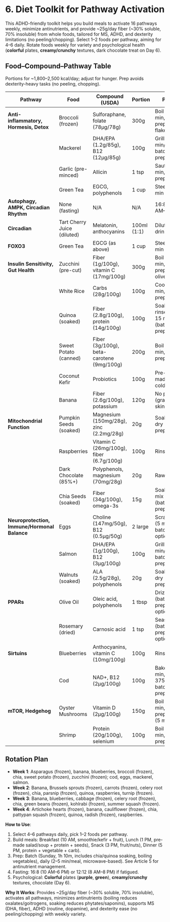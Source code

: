 # 6. Diet Toolkit for Pathway Activation

This ADHD-friendly toolkit helps you build meals to activate 16 pathways weekly, minimize antinutrients, and provide ~25g/day fiber (~30% soluble, 70% insoluble) from whole foods, tailored for MS, ADHD, and dexterity limitations (no peeling/chopping). Select 1–2 foods per pathway, aiming for 4–6 daily. Rotate foods weekly for variety and psychological health (**colorful** plates, **creamy/crunchy** textures, dark chocolate treat on Day 6).

## Food–Compound–Pathway Table

Portions for ~1,800–2,500 kcal/day; adjust for hunger. Prep avoids dexterity-heavy tasks (no peeling, chopping).

| **Pathway**                                  | **Food**                    | **Compound (USDA)**                       | **Portion** | **Prep**                                 | **Notes**                                           |
| -------------------------------------------- | --------------------------- | ----------------------------------------- | ----------- | ---------------------------------------- | --------------------------------------------------- |
| **Anti-inflammatory, Hormesis, Detox**       | Broccoli (frozen)           | Sulforaphane, folate (78µg/78g)           | 300g        | Boil (7 min, batch prep), chili flakes   | **Green**, insoluble/soluble ~4.5g, low goitrogens. |
|                                              | Mackerel                    | DHA/EPA (1.2g/85g), B12 (12µg/85g)        | 100g        | Grill (5 min/side, batch prep)           | **Comfort**, neuroprotection, fiber 0g.             |
|                                              | Garlic (pre-minced)         | Allicin                                   | 1 tsp       | Sauté (2 min, batch prep)                | **Bold** flavor, fiber 0g.                          |
|                                              | Green Tea                   | EGCG, polyphenols                         | 1 cup       | Steep 2 min                              | **Calming**; FOXO3, fiber 0g.                       |
| **Autophagy, AMPK, Circadian Rhythm**        | None (fasting)              | N/A                                       | N/A         | 16:8 (10 AM–6 PM)                        | Water or chamomile tea (steep 2 min).               |
| **Circadian**                                | Tart Cherry Juice (diluted) | Melatonin, anthocyanins                   | 100ml (1:1) | Dilute, drink                            | **Refreshing**, ADHD sleep, fiber 0g.               |
| **FOXO3**                                    | Green Tea                   | EGCG (as above)                           | 1 cup       | Steep 2 min                              | Dual-purpose, fiber 0g.                             |
| **Insulin Sensitivity, Gut Health**          | Zucchini (pre-cut)          | Fiber (1g/100g), vitamin C (17mg/100g)    | 300g        | Boil (7 min, batch prep), olive oil      | **Green**, insoluble fiber ~3g.                     |
|                                              | White Rice                  | Carbs (28g/100g)                          | 100g        | Cook (15 min, batch prep)                | Low phytates; **comfort**, fiber ~0.4g.             |
|                                              | Quinoa (soaked)             | Fiber (2.8g/100g), protein (14g/100g)     | 100g        | Soak 8h, rinse, boil 15 min (batch prep) | Soluble/insoluble fiber ~2.8g, low saponins.        |
|                                              | Sweet Potato (canned)       | Fiber (3g/100g), beta-carotene (9mg/100g) | 200g        | Boil (10 min, batch prep)                | **Orange**, soluble/insoluble ~4g.                  |
|                                              | Coconut Kefir               | Probiotics                                | 100g        | Pre-made, cold                           | **Creamy**; ADHD gut-brain, fiber 0g.               |
|                                              | Banana                      | Fiber (2.6g/100g), potassium              | 120g        | No peel (grasp/pull skin), raw           | **Sweet**, soluble fiber ~3g.                       |
| **Mitochondrial Function**                   | Pumpkin Seeds (soaked)      | Magnesium (150mg/28g), zinc (2.2mg/28g)   | 20g         | Soak 8h, dry (batch prep)                | **Crunchy**, insoluble fiber ~1g.                   |
|                                              | Raspberries                 | Vitamin C (26mg/100g), fiber (6.7g/100g)  | 100g        | Rinse, raw                               | **Red**, soluble/insoluble ~3g.                     |
|                                              | Dark Chocolate (85%+)       | Polyphenols, magnesium (70mg/28g)         | 20g         | Raw                                      | **Treat**; ADHD dopamine, fiber 0g.                 |
|                                              | Chia Seeds (soaked)         | Fiber (34g/100g), omega-3s                | 15g         | Soak 8h, mix in (batch prep)             | **Gel-like**, soluble fiber ~5g, low phytates.      |
| **Neuroprotection, Immune/Hormonal Balance** | Eggs                        | Choline (147mg/50g), B12 (0.5µg/50g)      | 2 large     | Scramble (5 min, batch prep optional)    | **Comfort**; MS nerve support, fiber 0g.            |
|                                              | Salmon                      | DHA/EPA (1g/100g), B12 (3µg/100g)         | 100g        | Grill (5 min/side, batch prep)           | **Comfort**, MS inflammation, fiber 0g.             |
|                                              | Walnuts (soaked)            | ALA (2.5g/28g), polyphenols               | 20g         | Soak 8h, dry (batch prep)                | **Crunchy**, insoluble fiber ~1g.                   |
| **PPARs**                                    | Olive Oil                   | Oleic acid, polyphenols                   | 1 tbsp      | Drizzle (batch prep optional)            | Anti-inflammatory, fiber 0g.                        |
|                                              | Rosemary (dried)            | Carnosic acid                             | 1 tsp       | Season (batch prep optional)             | Aromatic, fiber 0g.                                 |
| **Sirtuins**                                 | Blueberries                 | Anthocyanins, vitamin C (10mg/100g)       | 100g        | Rinse, raw                               | **Purple**, soluble fiber ~1.4g.                    |
|                                              | Cod                         | NAD+, B12 (2µg/100g)                      | 100g        | Bake (15 min, 375°F, batch prep)         | **Comfort**; neuroprotection.                       |
| **mTOR, Hedgehog**                           | Oyster Mushrooms            | Vitamin D (2µg/100g)                      | 150g        | Boil (7 min, batch prep), grill (5 min)  | Low protein for mTOR.                               |
|                                              | Shrimp                      | Protein (20g/100g), selenium              | 100g        | Boil (3 min, batch prep)                 | Simple prep.                                        |

## Rotation Plan

- **Week 1**: Asparagus (frozen), banana, blueberries, broccoli (frozen), chia, sweet potato (frozen), zucchini (frozen); cod, eggs, mackerel, salmon.
- **Week 2**: Banana, Brussels sprouts (frozen), carrots (frozen), celery root (frozen), chia, parsnip (frozen), quinoa, raspberries, turnip (frozen).
- **Week 3**: Banana, blueberries, cabbage (frozen), celery root (frozen), chia, green beans (frozen), kohlrabi (frozen), summer squash (frozen).
- **Week 4**: Artichoke hearts (frozen), banana, cauliflower (frozen), chia, pattypan squash (frozen), quinoa, radish (frozen), raspberries.

**How to Use**:

1. Select 4–6 pathways daily, pick 1–2 foods per pathway.
2. Build meals: Breakfast (10 AM, smoothie/kefir + fruit), Lunch (1 PM, pre-made salad/soup + protein + seeds), Snack (3 PM, fruit/nuts), Dinner (5 PM, protein + vegetable + carb).
3. Prep: Batch (Sunday, 1h 10m, includes chia/quinoa soaking, boiling vegetables), daily (2–5 min/meal, microwave-based). See Article 5 for antinutrient management.
4. Fasting: 16:8 (10 AM–6 PM) or 12:12 (8 AM–8 PM) if fatigued.
5. Psychological: **Colorful** plates (**purple**, **green**), **creamy/crunchy** textures, chocolate (Day 6).

**Why It Works**: Provides ~25g/day fiber (~30% soluble, 70% insoluble), activates all pathways, minimizes antinutrients (boiling reduces oxalates/goitrogens, soaking reduces phytates/saponins), supports MS (DHA, fiber), ADHD (routine, dopamine), and dexterity ease (no peeling/chopping) with weekly variety.


